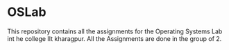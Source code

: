 # OSLab
This repository contains all the assignments for the Operating Systems Lab int he college IIt kharagpur.
All the Assignments are done in the group of 2.
